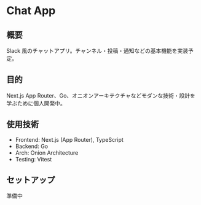 # Chat App

## 概要

Slack 風のチャットアプリ。チャンネル・投稿・通知などの基本機能を実装予定。

## 目的

Next.js App Router、Go、オニオンアーキテクチャなどモダンな技術・設計を学ぶために個人開発中。

## 使用技術

- Frontend: Next.js (App Router), TypeScript
- Backend: Go
- Arch: Onion Architecture
- Testing: Vitest

## セットアップ

準備中
